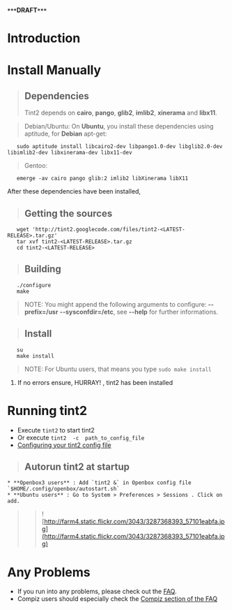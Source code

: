 **`***`DRAFT`***`**


# Introduction #

# Install Manually #
> ## Dependencies ##
> Tint2 depends on **cairo**, **pango**, **glib2**, **imlib2**, **xinerama** and **libx11**.

> Debian/Ubuntu:
> On **Ubuntu**, you install these dependencies using aptitude, for **Debian** apt-get:
```
   sudo aptitude install libcairo2-dev libpango1.0-dev libglib2.0-dev libimlib2-dev libxinerama-dev libx11-dev
```

> Gentoo:
```
   emerge -av cairo pango glib:2 imlib2 libXinerama libX11
```

After these dependencies have been installed,
> ## Getting the sources ##
```
   wget 'http://tint2.googlecode.com/files/tint2-<LATEST-RELEASE>.tar.gz'
   tar xvf tint2-<LATEST-RELEASE>.tar.gz
   cd tint2-<LATEST-RELEASE>
```

> ## Building ##
```
   ./configure
   make
```

> NOTE: You might append the following arguments to configure: **--prefix=/usr** **--sysconfdir=/etc**, see **--help** for further informations.


> ## Install ##
```
   su
   make install
```
> NOTE: For Ubuntu users, that means you type `sudo make install`
  1. If no errors ensure, HURRAY! , tint2 has been installed

# Running tint2 #

  * Execute `tint2` to start tint2
  * Or execute `tint2  -c  path_to_config_file`
  * [Configuring your tint2 config file](Configure.md)

> ## Autorun tint2 at startup ##
    * **Openbox3 users** : Add `tint2 &` in Openbox config file `$HOME/.config/openbox/autostart.sh`
    * **Ubuntu users** : Go to System > Preferences > Sessions . Click on add.
> > ![http://farm4.static.flickr.com/3043/3287368393_57101eabfa.jpg](http://farm4.static.flickr.com/3043/3287368393_57101eabfa.jpg)



# Any Problems #

  * If you run into any problems, please check out the [FAQ](FAQ.md).
  * Compiz users should especially check the [Compiz section of the FAQ](http://code.google.com/p/tint2/wiki/FAQ#Tint2_doesn't_work_on_compiz_correctly?)